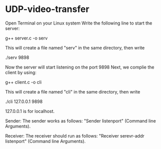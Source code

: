 # UDP-video-transfer

Open Terminal on your Linux system
Write the following line to start the server:

g++ server.c -o serv

This will create a file named "serv" in the same directory, then write

./serv 9898

Now the server will start listening on the port 9898
Next, we complie the client by using:

g++ client.c -o cli

This will create a file named "cli" in the same directory, then write

./cli 127.0.0.1 9898

127.0.0.1 is for localhost.

Sender:
The sender works as follows: "Sender listenport" (Command line Arguments).

Receiver:
The receiver should run as follows: "Receiver serevr-addr listenport" (Command line Arguments).
